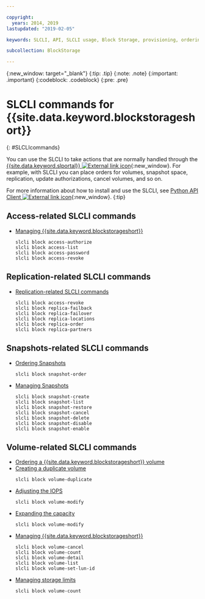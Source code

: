 ```yaml
---

copyright:
  years: 2014, 2019
lastupdated: "2019-02-05"

keywords: SLCLI, API, SLCLI usage, Block Storage, provisioning, ordering, managing

subcollection: BlockStorage

---
```

{:new_window: target="_blank"}
{:tip: .tip}
{:note: .note}
{:important: .important}
{:codeblock: .codeblock}
{:pre: .pre}

# SLCLI commands for {{site.data.keyword.blockstorageshort}}
{: #SLCLIcommands}

You can use the SLCLI to take actions that are normally handled through the [{{site.data.keyword.slportal}} ![External link icon](../../icons/launch-glyph.svg "External link icon")](https://control.softlayer.com/){:new_window}. For example, with SLCLI you can place orders for volumes, snapshot space, replication, update authorizations, cancel volumes, and so on.

For more information about how to install and use the SLCLI, see [Python API Client ![External link icon](../../icons/launch-glyph.svg "External link icon")](https://softlayer-python.readthedocs.io/en/latest/cli.html){:new_window}.
{:tip}

## Access-related SLCLI commands
* [Managing {{site.data.keyword.blockstorageshort}}](/docs/infrastructure/BlockStorage?topic=BlockStorage-managingstorage)  
  ```
  slcli block access-authorize
  slcli block access-list
  slcli block access-password
  slcli block access-revoke
  ```

## Replication-related SLCLI commands

* [Replication-related SLCLI commands](/docs/infrastructure/BlockStorage?topic=BlockStorage-replication#clicommands)
  ```
  slcli block access-revoke
  slcli block replica-failback
  slcli block replica-failover
  slcli block replica-locations
  slcli block replica-order
  slcli block replica-partners
  ```

## Snapshots-related SLCLI commands

* [Ordering Snapshots](/docs/infrastructure/BlockStorage?topic=BlockStorage-snapshots#ordering-snapshot-space-through-the-slcli)
  ```
  slcli block snapshot-order
  ```

* [Managing Snapshots](/docs/infrastructure/BlockStorage?topic=BlockStorage-managingSnapshots)
  ```
  slcli block snapshot-create
  slcli block snapshot-list
  slcli block snapshot-restore
  slcli block snapshot-cancel
  slcli block snapshot-delete
  slcli block snapshot-disable
  slcli block snapshot-enable
  ```

## Volume-related SLCLI commands

* [Ordering a {{site.data.keyword.blockstorageshort}} volume](/docs/infrastructure/BlockStorage?topic=BlockStorage-orderingthroughCLI)
* [Creating a duplicate volume](/docs/infrastructure/BlockStorage?topic=BlockStorage-duplicatevolume)
  ```
  slcli block volume-duplicate
  ```
* [Adjusting the IOPS](/docs/infrastructure/BlockStorage?topic=BlockStorage-adjustingIOPS#adjustingsteps)
  ```
  slcli block volume-modify
  ```
* [Expanding the capacity](/docs/infrastructure/BlockStorage?topic=BlockStorage-expandingcapacity#resizingsteps)
  ```
  slcli block volume-modify
  ```
* [Managing {{site.data.keyword.blockstorageshort}}](/docs/infrastructure/BlockStorage?topic=BlockStorage-managingstorage)  
  ```
  slcli block volume-cancel
  slcli block volume-count
  slcli block volume-detail
  slcli block volume-list
  slcli block volume-set-lun-id
  ```
* [Managing storage limits](/docs/infrastructure/BlockStorage?topic=BlockStorage-managingstoragelimits)  
  ```
  slcli block volume-count
  ```
